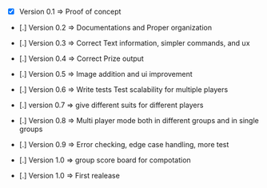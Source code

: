- [x] Version 0.1 => Proof of concept
- [.] Version 0.2 => Documentations and Proper organization
- [.] Version 0.3 => Correct Text information, simpler commands, and ux
- [.] Version 0.4 => Correct Prize output
- [.] Version 0.5 => Image addition and ui improvement

- [.] Version 0.6 => Write tests
		            Test scalability for multiple players
- [.] version  0.7 => give different suits for different players
- [.] Version 0.8 => Multi player mode both in  different groups and in single groups
- [.] Version 0.9 => Error checking, edge case handling, more test
- [.] Version 1.0 => group score board for compotation

- [.] Version 1.0 => First realease
